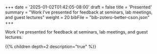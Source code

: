+++
date = '2025-01-02T01:42:05-08:00'
draft = false
title = 'Presented'
summary = "Work I've presented for feedback at seminars, lab meetings, and guest lectures"
weight = 20
bibFile = "bib-zotero-better-cson.json"
+++
<!-- Must include "bib" in filename: https://labs.loupbrun.ca/hugo-cite/usage/ -->

Work I've presented for feedback at seminars, lab meetings, and guest lectures.

{{% children depth=2 description="true" %}}
